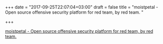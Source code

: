 +++
date = "2017-09-25T22:07:04+03:00"
draft = false
title = "moistpetal - Open source offensive security platform for red team, by red team. "

+++

<p><a href="https://github.com/propervillain/moistpetal">moistpetal - Open source offensive security platform for red team, by red team. </a></p>
